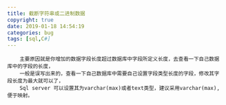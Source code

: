 ```yaml
---
title: 截断字符串或二进制数据
copyright: true
date: 2019-01-18 14:54:19
categories: bug
tags: [sql,C#]
---
```

        主要原因就是你增加的数据字段长度超过数据库中字段所定义长度，去查看一下自己数据库中的字段的长度，
        一般是误写出来的，查看一下自己数据库中需要自己设置字段类型长度的字段，修改其字段长度为最大就可以了，
        Sql server 可以设置其为varchar(max)或者text类型，建议采用varchar(max),便于映射。